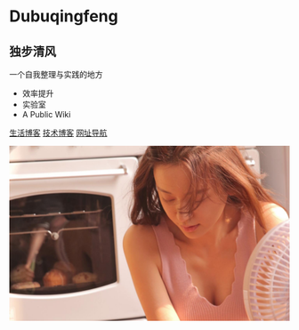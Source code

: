 <!-- _coverpage.md -->

# Dubuqingfeng

## 独步清风

一个自我整理与实践的地方

- 效率提升
- 实验室
- A Public Wiki

[生活博客](https://xiaoye.me)
[技术博客](https://dbqf.xyz)
[网址导航](https://sitenav.link)

<!-- 背景图片 -->

![](_media/cover/1.jpg)